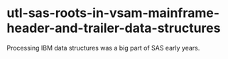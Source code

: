 # utl-sas-roots-in-vsam-mainframe-header-and-trailer-data-structures
Processing IBM data structures was a big part of SAS early years.  
